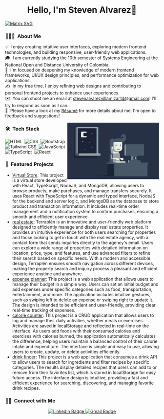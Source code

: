 
<p>
  <h1 align="center"><b>Hello, I'm Steven Alvarez👋</b></h1>
</p>

[![Matrix SVG](https://raw.githubusercontent.com/rodrigograca31/rodrigograca31/master/matrix.svg)](https://www.youtube.com/watch?v=SDkAGkd4NLc)

<!-- ## 👋 &nbsp;Hey there! I'm Steven -->

### 👨🏻‍💻 &nbsp;About Me

💡 &nbsp;I enjoy creating intuitive user interfaces, exploring modern frontend technologies, and building responsive, user-friendly web applications.\
🎓 &nbsp;I am currently studying the 10th semester of Systems Engineering at the National Open and Distance University of Colombia.\
🌱 &nbsp;I'm focused on deepening my knowledge of modern frontend frameworks, UI/UX design principles, and performance optimization for web applications.\
✍️ &nbsp;In my free time, I enjoy refining web designs and contributing to personal frontend projects to enhance user experiences.\
✉️ &nbsp;You can shoot me an email at stevenalvarezvillamizar14@gmail.com! I'll try to respond as soon as I can.\
📄 &nbsp;Please have a look at my [Résumé](https://smallpdf.com/es/file#s=6cddd350-4091-4d98-ae3c-5b24c1e5cf28) for more details about me. I'm open to feedback and suggestions!

<img alt="Night Coding" src="https://raw.githubusercontent.com/AVS1508/AVS1508/master/assets/Night-Coding.gif" align="right"/>

### 🛠 &nbsp;Tech Stack

![HTML](https://img.shields.io/badge/-HTML-05122A?style=flat&logo=HTML5)&nbsp;
![CSS](https://img.shields.io/badge/-CSS-05122A?style=flat&logo=CSS3&logoColor=1572B6)&nbsp;
![Bootstrap](https://img.shields.io/badge/-Bootstrap-05122A?style=flat&logo=bootstrap&logoColor=563D7C)\
![Tailwind CSS](https://img.shields.io/badge/-Tailwind%20CSS-05122A?style=flat&logo=tailwind-css)&nbsp;
![JavaScript](https://img.shields.io/badge/-JavaScript-05122A?style=flat&logo=javascript)&nbsp;
![TypeScript](https://img.shields.io/badge/-TypeScript-05122A?style=flat&logo=typescript&logoColor=007ACC)&nbsp;
![React](https://img.shields.io/badge/-React-05122A?style=flat&logo=react)&nbsp;
<br>

### 💼 &nbsp;Featured Projects
- [Virtual Store](https://stevesshop.com.co/): This project is a virtual store developed with React, TypeScript, NodeJS, and MongoDB, allowing users to browse products, make purchases, and manage transfers securely. It uses React with TypeScript for a dynamic and typed interface, NodeJS for the backend and server logic, and MongoDB as the database to store product and transaction information. It includes real-time order management and a notification system to confirm purchases, ensuring a smooth and efficient user experience.
- [real estate](https://inmobiliaria-react-typescript.netlify.app/): Terraplén is an innovative and user-friendly web platform designed to efficiently manage and display real estate properties. It provides an intuitive experience for both users searching for properties and those looking to get in touch with the real estate agency, with a contact form that sends inquiries directly to the agency's email. Users can explore a wide range of properties with detailed information on location, price, type, and features, and use advanced filters to refine their search based on specific needs. With a modern and accessible design, Terraplén ensures smooth navigation across different devices, making the property search and inquiry process a pleasant and efficient experience anytime and anywhere.
- [expense planner](https://controldegastos-react-typescript.netlify.app/): This project is a web application that allows users to manage their budget in a simple way. Users can set an initial budget and add expenses under specific categories such as food, transportation, entertainment, and more. The application includes intuitive gestures, such as swiping left to delete an expense or swiping right to update it. The design is intended to be efficient and user-friendly, providing clear real-time tracking of expenses.
- [calorie counter](https://contadordecalorias-react-typescript.netlify.app/): This project is a CRUD application that allows users to log and manage their daily activities, whether meals or exercises. Activities are saved in localStorage and reflected in real-time on the interface. As users add foods with their consumed calories and exercises with calories burned, the application automatically calculates the difference, helping users maintain a balanced control of their calorie intake and expenditure. The interface is simple and easy to use, allowing users to create, update, or delete activities efficiently.
- [drink finder](https://bebidas-react-router-dom-typescript.netlify.app/): This project is a web application that consumes a drink API to allow users to search for ingredients and filter recipes by specific categories. The results display detailed recipes that users can add to or remove from their favorites list, which is stored in localStorage for easy future access. The interface design is intuitive, providing a fast and efficient experience for searching, discovering, and managing favorite drink recipes.


### 🤝🏻 &nbsp;Connect with Me

<p align="center">
<a href="linkedin.com/in/steven-alvarez-villamizar-984285161" target="_blank" rel="noopener noreferrer">
  <img src="https://img.shields.io/badge/-Steven%20Alvarez%20Villamizar-0077B5?style=flat&logo=Linkedin&logoColor=white" alt="LinkedIn Badge" />
</a>
<a href="mailto:stevenalvarezvillamizar14@gmail.com" target="_blank" rel="noopener noreferrer">
  <img src="https://img.shields.io/badge/-stevenalvarezvillamizar14@gmail.com-D14836?style=flat&logo=Gmail&logoColor=white" alt="Gmail Badge" />
</a>


